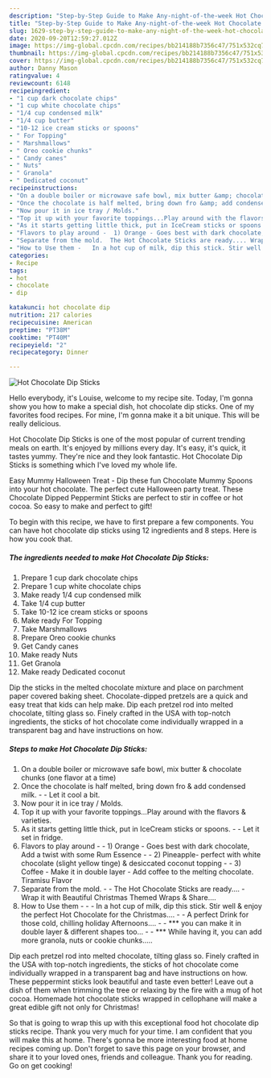 ```yaml
---
description: "Step-by-Step Guide to Make Any-night-of-the-week Hot Chocolate Dip Sticks"
title: "Step-by-Step Guide to Make Any-night-of-the-week Hot Chocolate Dip Sticks"
slug: 1629-step-by-step-guide-to-make-any-night-of-the-week-hot-chocolate-dip-sticks
date: 2020-09-20T12:59:27.012Z
image: https://img-global.cpcdn.com/recipes/bb214188b7356c47/751x532cq70/hot-chocolate-dip-sticks-recipe-main-photo.jpg
thumbnail: https://img-global.cpcdn.com/recipes/bb214188b7356c47/751x532cq70/hot-chocolate-dip-sticks-recipe-main-photo.jpg
cover: https://img-global.cpcdn.com/recipes/bb214188b7356c47/751x532cq70/hot-chocolate-dip-sticks-recipe-main-photo.jpg
author: Danny Mason
ratingvalue: 4
reviewcount: 6148
recipeingredient:
- "1 cup dark chocolate chips"
- "1 cup white chocolate chips"
- "1/4 cup condensed milk"
- "1/4 cup butter"
- "10-12 ice cream sticks or spoons"
- " For Topping"
- " Marshmallows"
- " Oreo cookie chunks"
- " Candy canes"
- " Nuts"
- " Granola"
- " Dedicated coconut"
recipeinstructions:
- "On a double boiler or microwave safe bowl, mix butter &amp; chocolate chunks (one flavor at a time)"
- "Once the chocolate is half melted, bring down fro &amp; add condensed milk.   Let it cool a bit."
- "Now pour it in ice tray / Molds."
- "Top it up with your favorite toppings...Play around with the flavors &amp; varieties."
- "As it starts getting little thick, put in IceCream sticks or spoons.   Let it set in fridge."
- "Flavors to play around -  1) Orange - Goes best with dark chocolate, Add a twist with some Rum Essence   2) Pineapple- perfect with white chocolate (slight yellow tinge) &amp; desiccated coconut topping    3) Coffee - Make it in double layer - Add coffee to the melting chocolate. Tiramisu Flavor"
- "Separate from the mold.  The Hot Chocolate Sticks are ready.... Wrap it with Beautiful Christmas Themed Wraps &amp; Share...."
- "How to Use them -   In a hot cup of milk, dip this stick. Stir well &amp; enjoy the perfect Hot Chocolate for the Christmas....  A perfect Drink for those cold, chilling holiday Afternoons....  *** you can make it in double layer &amp; different shapes too...  *** While having it, you can add more granola, nuts or cookie chunks....."
categories:
- Recipe
tags:
- hot
- chocolate
- dip

katakunci: hot chocolate dip 
nutrition: 217 calories
recipecuisine: American
preptime: "PT38M"
cooktime: "PT40M"
recipeyield: "2"
recipecategory: Dinner

---
```



![Hot Chocolate Dip Sticks](https://img-global.cpcdn.com/recipes/bb214188b7356c47/751x532cq70/hot-chocolate-dip-sticks-recipe-main-photo.jpg)

Hello everybody, it's Louise, welcome to my recipe site. Today, I'm gonna show you how to make a special dish, hot chocolate dip sticks. One of my favorites food recipes. For mine, I'm gonna make it a bit unique. This will be really delicious.

Hot Chocolate Dip Sticks is one of the most popular of current trending meals on earth. It's enjoyed by millions every day. It's easy, it's quick, it tastes yummy. They're nice and they look fantastic. Hot Chocolate Dip Sticks is something which I've loved my whole life.

Easy Mummy Halloween Treat - Dip these fun Chocolate Mummy Spoons into your hot chocolate. The perfect cute Halloween party treat. These Chocolate Dipped Peppermint Sticks are perfect to stir in coffee or hot cocoa. So easy to make and perfect to gift!


To begin with this recipe, we have to first prepare a few components. You can have hot chocolate dip sticks using 12 ingredients and 8 steps. Here is how you cook that.

<!--inarticleads1-->

##### The ingredients needed to make Hot Chocolate Dip Sticks:

1. Prepare 1 cup dark chocolate chips
1. Prepare 1 cup white chocolate chips
1. Make ready 1/4 cup condensed milk
1. Take 1/4 cup butter
1. Take 10-12 ice cream sticks or spoons
1. Make ready  For Topping
1. Take  Marshmallows
1. Prepare  Oreo cookie chunks
1. Get  Candy canes
1. Make ready  Nuts
1. Get  Granola
1. Make ready  Dedicated coconut


Dip the sticks in the melted chocolate mixture and place on parchment paper covered baking sheet. Chocolate-dipped pretzels are a quick and easy treat that kids can help make. Dip each pretzel rod into melted chocolate, tilting glass so. Finely crafted in the USA with top-notch ingredients, the sticks of hot chocolate come individually wrapped in a transparent bag and have instructions on how. 

<!--inarticleads2-->

##### Steps to make Hot Chocolate Dip Sticks:

1. On a double boiler or microwave safe bowl, mix butter &amp; chocolate chunks (one flavor at a time)
1. Once the chocolate is half melted, bring down fro &amp; add condensed milk.  -  - Let it cool a bit.
1. Now pour it in ice tray / Molds.
1. Top it up with your favorite toppings...Play around with the flavors &amp; varieties.
1. As it starts getting little thick, put in IceCream sticks or spoons.  -  - Let it set in fridge.
1. Flavors to play around -  - 1) Orange - Goes best with dark chocolate, Add a twist with some Rum Essence  -  - 2) Pineapple- perfect with white chocolate (slight yellow tinge) &amp; desiccated coconut topping  -  -  3) Coffee - Make it in double layer - Add coffee to the melting chocolate. Tiramisu Flavor
1. Separate from the mold. -  - The Hot Chocolate Sticks are ready.... - Wrap it with Beautiful Christmas Themed Wraps &amp; Share....
1. How to Use them -  -  - In a hot cup of milk, dip this stick. Stir well &amp; enjoy the perfect Hot Chocolate for the Christmas.... -  - A perfect Drink for those cold, chilling holiday Afternoons.... -  - *** you can make it in double layer &amp; different shapes too... -  - *** While having it, you can add more granola, nuts or cookie chunks.....


Dip each pretzel rod into melted chocolate, tilting glass so. Finely crafted in the USA with top-notch ingredients, the sticks of hot chocolate come individually wrapped in a transparent bag and have instructions on how. These peppermint sticks look beautiful and taste even better! Leave out a dish of them when trimming the tree or relaxing by the fire with a mug of hot cocoa. Homemade hot chocolate sticks wrapped in cellophane will make a great edible gift not only for Christmas! 

So that is going to wrap this up with this exceptional food hot chocolate dip sticks recipe. Thank you very much for your time. I am confident that you will make this at home. There's gonna be more interesting food at home recipes coming up. Don't forget to save this page on your browser, and share it to your loved ones, friends and colleague. Thank you for reading. Go on get cooking!
